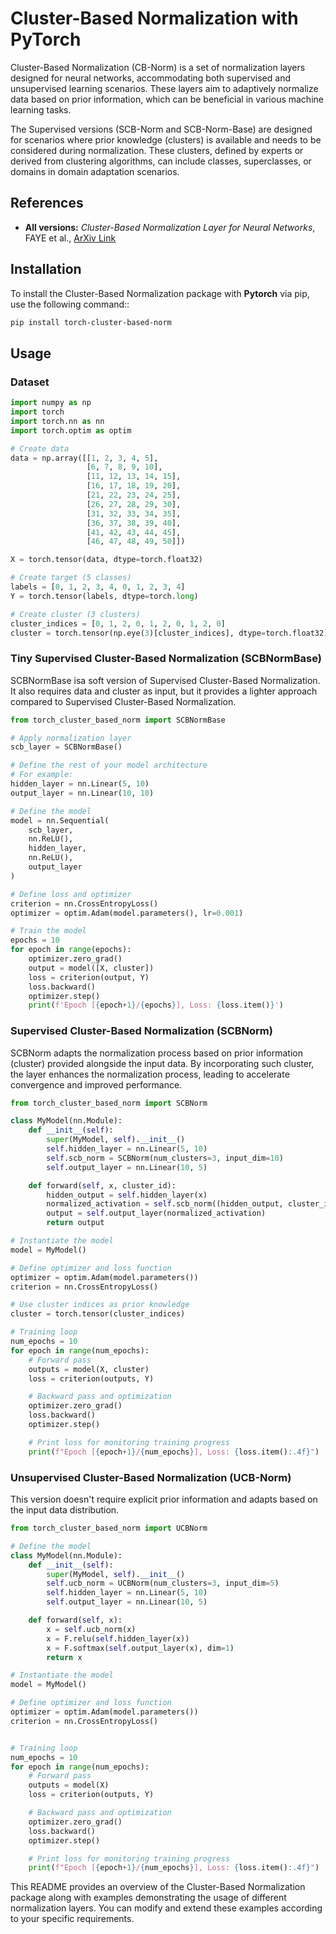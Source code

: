 # Cluster-Based Normalization with PyTorch

Cluster-Based Normalization (CB-Norm) is a set of normalization layers designed for neural networks, accommodating both supervised and unsupervised learning scenarios. These layers aim to adaptively normalize data based on prior information, which can be beneficial in various machine learning tasks.

The Supervised versions (SCB-Norm and SCB-Norm-Base) are designed for scenarios where prior knowledge (clusters) is available and needs to be considered during normalization. These clusters, defined by experts or derived from clustering algorithms, can include classes, superclasses, or domains in domain adaptation scenarios.


## References


- **All versions:** *Cluster-Based Normalization Layer for Neural Networks*, FAYE et al., [ArXiv Link](https://arxiv.org/abs/2403.16798)


## Installation

To install the Cluster-Based Normalization package with **Pytorch** via pip, use the following command::

```bash
pip install torch-cluster-based-norm
```

## Usage

### Dataset

```python
import numpy as np
import torch
import torch.nn as nn
import torch.optim as optim

# Create data
data = np.array([[1, 2, 3, 4, 5],
                 [6, 7, 8, 9, 10],
                 [11, 12, 13, 14, 15],
                 [16, 17, 18, 19, 20],
                 [21, 22, 23, 24, 25],
                 [26, 27, 28, 29, 30],
                 [31, 32, 33, 34, 35],
                 [36, 37, 38, 39, 40],
                 [41, 42, 43, 44, 45],
                 [46, 47, 48, 49, 50]])

X = torch.tensor(data, dtype=torch.float32)

# Create target (5 classes)
labels = [0, 1, 2, 3, 4, 0, 1, 2, 3, 4]  
Y = torch.tensor(labels, dtype=torch.long)

# Create cluster (3 clusters)
cluster_indices = [0, 1, 2, 0, 1, 2, 0, 1, 2, 0] 
cluster = torch.tensor(np.eye(3)[cluster_indices], dtype=torch.float32)

```


### Tiny Supervised Cluster-Based Normalization (SCBNormBase)

SCBNormBase isa soft version of Supervised Cluster-Based Normalization. It also requires data and cluster as input, but it provides a lighter approach compared to Supervised Cluster-Based Normalization.

```python
from torch_cluster_based_norm import SCBNormBase

# Apply normalization layer
scb_layer = SCBNormBase()

# Define the rest of your model architecture
# For example:
hidden_layer = nn.Linear(5, 10)
output_layer = nn.Linear(10, 10)

# Define the model
model = nn.Sequential(
    scb_layer,
    nn.ReLU(),
    hidden_layer,
    nn.ReLU(),
    output_layer
)

# Define loss and optimizer
criterion = nn.CrossEntropyLoss()
optimizer = optim.Adam(model.parameters(), lr=0.001)

# Train the model
epochs = 10
for epoch in range(epochs):
    optimizer.zero_grad()
    output = model([X, cluster])
    loss = criterion(output, Y)
    loss.backward()
    optimizer.step()
    print(f'Epoch [{epoch+1}/{epochs}], Loss: {loss.item()}')

```

### Supervised Cluster-Based Normalization (SCBNorm)

SCBNorm adapts the normalization process based on prior information (cluster) provided alongside the input data. By incorporating such cluster, the layer enhances the normalization process, leading to accelerate convergence and improved performance.

```python
from torch_cluster_based_norm import SCBNorm

class MyModel(nn.Module):
    def __init__(self):
        super(MyModel, self).__init__()
        self.hidden_layer = nn.Linear(5, 10)
        self.scb_norm = SCBNorm(num_clusters=3, input_dim=10)  
        self.output_layer = nn.Linear(10, 5)

    def forward(self, x, cluster_id):
        hidden_output = self.hidden_layer(x)
        normalized_activation = self.scb_norm((hidden_output, cluster_id))
        output = self.output_layer(normalized_activation)
        return output

# Instantiate the model
model = MyModel()

# Define optimizer and loss function
optimizer = optim.Adam(model.parameters())
criterion = nn.CrossEntropyLoss()

# Use cluster indices as prior knowledge
cluster = torch.tensor(cluster_indices)

# Training loop
num_epochs = 10
for epoch in range(num_epochs):
    # Forward pass
    outputs = model(X, cluster)
    loss = criterion(outputs, Y)

    # Backward pass and optimization
    optimizer.zero_grad()
    loss.backward()
    optimizer.step()

    # Print loss for monitoring training progress
    print(f"Epoch [{epoch+1}/{num_epochs}], Loss: {loss.item():.4f}")

```

### Unsupervised Cluster-Based Normalization (UCB-Norm)

This version doesn't require explicit prior information and adapts based on the input data distribution.

```python
from torch_cluster_based_norm import UCBNorm

# Define the model
class MyModel(nn.Module):
    def __init__(self):
        super(MyModel, self).__init__()
        self.ucb_norm = UCBNorm(num_clusters=3, input_dim=5)
        self.hidden_layer = nn.Linear(5, 10)
        self.output_layer = nn.Linear(10, 5)

    def forward(self, x):
        x = self.ucb_norm(x)
        x = F.relu(self.hidden_layer(x))
        x = F.softmax(self.output_layer(x), dim=1)
        return x

# Instantiate the model
model = MyModel()

# Define optimizer and loss function
optimizer = optim.Adam(model.parameters())
criterion = nn.CrossEntropyLoss()


# Training loop
num_epochs = 10
for epoch in range(num_epochs):
    # Forward pass
    outputs = model(X)
    loss = criterion(outputs, Y)

    # Backward pass and optimization
    optimizer.zero_grad()
    loss.backward()
    optimizer.step()

    # Print loss for monitoring training progress
    print(f"Epoch [{epoch+1}/{num_epochs}], Loss: {loss.item():.4f}")


```


This README provides an overview of the Cluster-Based Normalization package along with examples demonstrating the usage of different normalization layers. You can modify and extend these examples according to your specific requirements.
